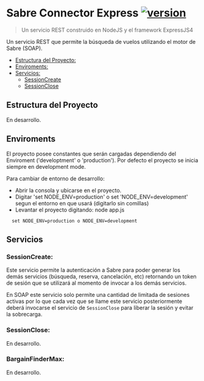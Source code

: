 # Sabre Connector Express [![version][project-version]][npm-url]
> Un servicio REST construido en NodeJS y el framework ExpressJS4

Un servicio REST que permite la búsqueda de vuelos utilizando el motor de Sabre (SOAP).

- [Estructura del Proyecto:](#estructura-del-proyecto)
- [Enviroments:](#enviroments)
- [Servicios:](#servicios)
    - [SessionCreate](#SessionCreate)
    - [SessionClose](#SessionClose)

## Estructura del Proyecto

En desarrollo.

## Enviroments
El proyecto posee constantes que serán cargadas dependiendo del Enviroment ('developtment' o 'production').
Por defecto el proyecto se inicia siempre en development mode.

Para cambiar de entorno de desarrollo:
* Abrir la consola y ubicarse en el proyecto.
* Digitar 'set NODE_ENV=production' o set 'NODE_ENV=development' segun el entorno en que usará (digitarlo sin comillas)
* Levantar el proyecto digitando: node app.js

```
  set NODE_ENV=production o NODE_ENV=development
```

## Servicios
### SessionCreate:
Este servicio permite la autenticación a Sabre para poder generar los demás servicios (búsqueda, reserva, cancelación, etc) retornando un token de sesión que se utilizará al momento de invocar a los demás servicios.

En SOAP este servicio solo permite una cantidad de limitada de sesiones activas por lo que cada vez que se llame este servicio posteriormente deberá invocarse el servicio de `SessionClose` para liberar la sesión y evitar la sobrecarga. 

### SessionClose:
En desarrollo.

### BargainFinderMax:
En desarrollo.


[project-version]: https://img.shields.io/badge/version-1.0.1-brightgreen.svg
[npm-url]: https://npmjs.org/package/soap
